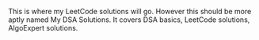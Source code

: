 This is where my LeetCode solutions will go. However this should be more aptly named My DSA Solutions. It covers DSA basics, LeetCode solutions, AlgoExpert solutions. 
